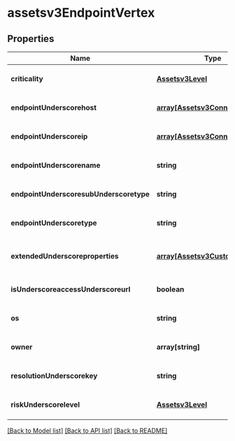 # assetsv3EndpointVertex

## Properties
Name | Type | Description | Notes
------------ | ------------- | ------------- | -------------
**criticality** | [**Assetsv3Level**](Assetsv3Level.md) |  | [optional] [default to null]
**endpointUnderscorehost** | [**array[Assetsv3ConnectionEdge]**](Assetsv3ConnectionEdge.md) | endpoint to host edge list | [optional] [default to null]
**endpointUnderscoreip** | [**array[Assetsv3ConnectionEdge]**](Assetsv3ConnectionEdge.md) | endpoint to ip edge list | [optional] [default to null]
**endpointUnderscorename** | **string** | name of the endpoint | [optional] [default to null]
**endpointUnderscoresubUnderscoretype** | **string** | asset sub-type of the endpoint | [optional] [default to null]
**endpointUnderscoretype** | **string** | asset type of the endpoint | [optional] [default to null]
**extendedUnderscoreproperties** | [**array[Assetsv3CustomProperty]**](Assetsv3CustomProperty.md) | extended properties of the endpoint | [optional] [default to null]
**isUnderscoreaccessUnderscoreurl** | **boolean** |  | [optional] [default to null]
**os** | **string** | os of the endpoint | [optional] [default to null]
**owner** | **array[string]** | owner list of the endpoint | [optional] [default to null]
**resolutionUnderscorekey** | **string** | resolution key of the endpoint | [optional] [default to null]
**riskUnderscorelevel** | [**Assetsv3Level**](Assetsv3Level.md) |  | [optional] [default to null]

[[Back to Model list]](../README.md#documentation-for-models) [[Back to API list]](../README.md#documentation-for-api-endpoints) [[Back to README]](../README.md)



